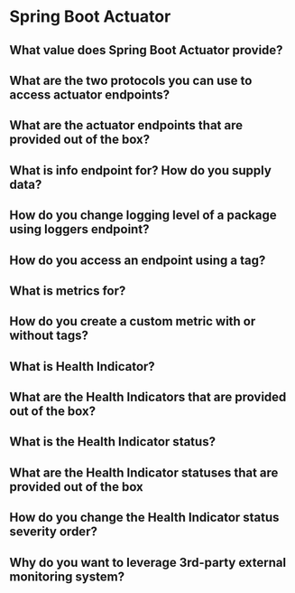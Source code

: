 # Spring Boot Actuator

## What value does Spring Boot Actuator provide?
## What are the two protocols you can use to access actuator endpoints?
## What are the actuator endpoints that are provided out of the box?
## What is info endpoint for? How do you supply data?
## How do you change logging level of a package using loggers endpoint?
## How do you access an endpoint using a tag?
## What is metrics for?
## How do you create a custom metric with or without tags?
## What is Health Indicator?
## What are the Health Indicators that are provided out of the box?
## What is the Health Indicator status?
## What are the Health Indicator statuses that are provided out of the box
## How do you change the Health Indicator status severity order?
## Why do you want to leverage 3rd-party external monitoring system?